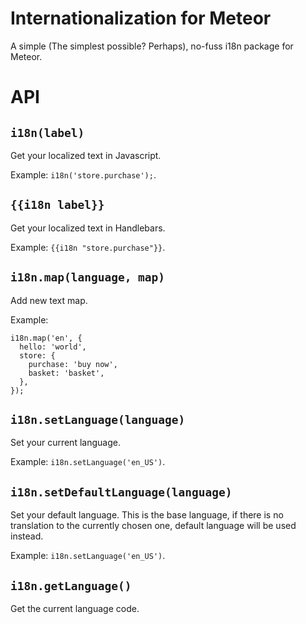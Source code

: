 # Internationalization for Meteor

A simple (The simplest possible? Perhaps), no-fuss i18n package for Meteor.

# API



## `i18n(label)`

Get your localized text in Javascript.

Example: `i18n('store.purchase');`.



## `{{i18n label}}`

Get your localized text in Handlebars.

Example: `{{i18n "store.purchase"}}`.



## `i18n.map(language, map)`

Add new text map.

Example:

    i18n.map('en', {
      hello: 'world',
      store: {
        purchase: 'buy now',
        basket: 'basket',
      },
    });



## `i18n.setLanguage(language)`

Set your current language.

Example: `i18n.setLanguage('en_US')`.



## `i18n.setDefaultLanguage(language)`

Set your default language. This is the base language, if there is no translation to the currently chosen one,
default language will be used instead.

Example: `i18n.setLanguage('en_US')`.



## `i18n.getLanguage()`

Get the current language code.
